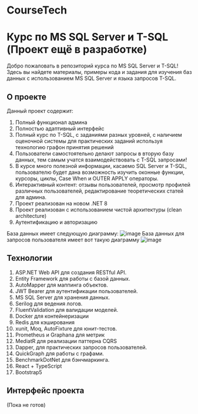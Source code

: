 # CourseTech

# Курс по MS SQL Server и T-SQL (Проект ещё в разработке)

Добро пожаловать в репозиторий курса по MS SQL Server и T-SQL! Здесь вы найдете материалы, примеры кода и задания для изучения баз данных с использованием MS SQL Server и языка запросов T-SQL.

## О проекте
Данный проект содержит:
1. Полный функционал админа
2. Полностью адаптивный интерфейс
3. Полный курс по T-SQL, с заданиями разных уровней, с наличием оценочной системы для практических заданий используя технологию графон принятия решений
4. Пользователи самостоятельно делают запросы в вторую базу данных, тем самым учатся взаимодействовать с T-SQL запросами!
5. В курсе много полезной информации, касаемо SQL Server и T-SQL, пользователю будет дана возможность изучить оконные функции, курсоры, циклы, Case When и OUTER APPLY операторы.
7. Интерактивный контент: отзывы пользователей, просмотр профилей различных пользователей, редактирование теоретических статей для админа.
8. Проект реализован на новом .NET 8
9. Проект реализован с использованием чистой архитектуры (clean architecture)
10. Аутентификацию и авторизацию

База данных имеет следующую диаграмму:
![image](https://github.com/user-attachments/assets/6cb98404-a1cc-4d11-988d-75307423338d)
База данных для запросов пользователя имеет вот такую диаграмму
![image](https://github.com/user-attachments/assets/3ad4f864-34de-48f4-983d-da8a09d07dcc)

## Технологии
1. ASP.NET Web API для создания RESTful API.
2. Entity Framework для работы с базой данных.
3. AutoMapper для маппинга объектов.
4. JWT Bearer для аутентификации пользователей.
5. MS SQL Server для хранения данных.
6. Serilog для ведения логов.
7. FluentValidation для валидации моделей.
8. Docker для контейнеризации
10. Redis для кэширования
11. xunit, Moq, AutoFixture для юнит-тестов.
12. Prometheus и Graphana для метрик
13. MediatR для реализации паттерна CQRS
14. Dapper, для практических запросов пользователей.
15. QuickGraph для работы с графами.
16. BenchmarkDotNet для бэнчмаркинга.
17. React + TypeScript
18. Bootstrap5

## Интерфейс проекта 

(Пока не готов)
